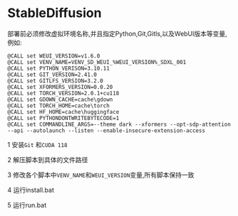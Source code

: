 # StableDiffusion
 部署前必须修改虚拟环境名称,并且指定Python,Git,Gitls,以及WebUI版本等变量,例如:
```
@CALL set WEUI_VERSION=v1.6.0
@CALL set VENV_NAME=VENV_SD_WEUI_%WEUI_VERSION%_SDXL_001
@CALL set PYTHON_VERISON=3.10.11
@CALL set GIT_VERSION=2.41.0
@CALL set GITLFS_VERSION=3.2.0
@CALL set XFORMERS_VERSION=0.0.20
@CALL set TORCH_VERSION=2.0.1+cu118
@CALL set GDOWN_CACHE=cache\gdown
@CALL set TORCH_HOME=cache\torch
@CALL set HF_HOME=cache\huggingface
@CALL set PYTHONDONTWRITEBYTECODE=1
@CALL set COMMANDLINE_ARGS=--theme dark --xformers --opt-sdp-attention --api --autolaunch --listen --enable-insecure-extension-access
```
1 安装`Git` 和`CUDA 118`

2 解压脚本到具体的文件路径

3 修改各个脚本中`VENV_NAME`和`WEUI_VERSION`变量,所有脚本保持一致

4 运行install.bat

5 运行run.bat
